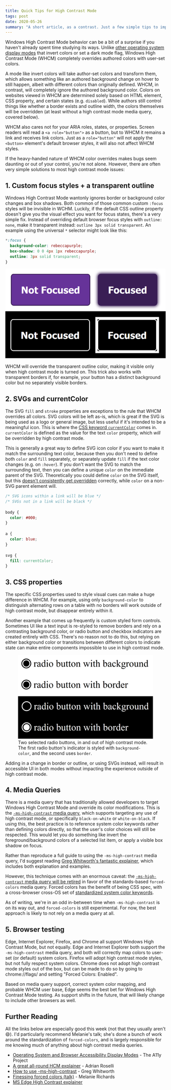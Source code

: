 ```yaml
---
title: Quick Tips for High Contrast Mode
tags: post
date: 2020-05-26
summary: "A short article, as a contrast. Just a few simple tips to improve Windows High Contrast Mode experience."
---
```


Windows High Contrast Mode behavior can be a bit of a surprise if you haven't already spent time studying its ways. Unlike [other operating system display modes](https://a11yproject.com/posts/operating-system-and-browser-accessibility-display-modes/) that invert colors or set a dark mode flag, Windows High Contrast Mode (WHCM) completely overrides authored colors with user-set colors.

A mode like invert colors will take author-set colors and transform them, which allows something like an authored background change on hover to still happen, albeit with different colors than originally defined. WHCM, in contrast, will completely ignore the authored background color. Colors on websites viewed in WHCM are determined solely based on HTML element, CSS property, and certain states (e.g. `disabled`). While authors still control things like whether a border exists and outline width, the colors themselves will be overridden (at least without a high contrast mode media query, covered below).

WHCM also cares not for your ARIA roles, states, or properties. Screen readers will read a `<a role="button">` as a button, but to WHCM it remains a link and receives link colors. Just as a `role="button"` will not apply the `<button>` element's default browser styles, it will also not affect WHCM styles.

If the heavy-handed nature of WHCM color overrides makes bugs seem daunting or out of your control, you're not alone. However, there are often very simple solutions to most high contrast mode issues:

## 1. Custom focus styles + a transparent outline

Windows High Contrast Mode wantonly ignores border or background color changes and box shadows. Both common of those common custom `:focus` styles will be invisible in WCHM. Luckily, if the default CSS outline property doesn't give you the visual effect you want for focus states, there's a very simple fix. Instead of overriding default browser focus styles with `outline: none`, make it transparent instead: `outline 3px solid transparent`. An example using the universal `*` selector might look like this:

```css
*:focus {
  background-color: rebeccapurple;
  box-shadow: 0 0 4px 1px rebeccapurple;
  outline: 3px solid transparent;
}
```

![A side-by-side comparison of background and box-shadow styles out of high contrast mode, and an outline in HCM](/writing/assets/button-focus-outline-whcm.png)

WHCM will override the transparent outline color, making it visible only when high contrast mode is turned on. This trick also works with transparent borders if, for example, your button has a distinct background color but no separately visible borders.

## 2. SVGs and currentColor

The SVG `fill` and `stroke` properties are exceptions to the rule that WHCM overrides all colors. SVG colors will be left as-is, which is great if the SVG is being used as a logo or general image, but less useful if it's intended to be a meaningful icon. This is where the [CSS keyword `currentColor`](https://www.w3.org/TR/css-color-3/#currentcolor) comes in. `currentColor` is defined as the value for the text `color` property, which *will* be overridden by high contrast mode.

This is generally a great way to define SVG icon color if you want to make it match the surrounding text color, because then you don't need to define both `color` and `fill` separately, or separately update `fill` if the text color changes (e.g. on `:hover`). If you don't want the SVG to match the surrounding text, then you can define a unique `color` on the immediate parent of the SVG. Theoretically you could define `color` on the SVG itself, but this [doesn't consistently get overridden](https://twitter.com/codingchaos/status/1225909446909415425?s=20) correctly, while `color` on a non-SVG parent element will.

```css
/* SVG icons within a link will be blue */
/* SVGs not in a link will be black */

body {
  color: #000;
}

a {
  color: blue;
}

svg {
  fill: currentColor;
}
```

## 3. CSS properties

The specific CSS properties used to style visual cues can make a huge difference in WHCM. For example, using only `background-color` to distinguish alternating rows on a table with no borders will work outside of high contrast mode, but disappear entirely within it.

Another example that comes up frequently is custom styled form controls. Sometimes UI like a text input is re-styled to remove borders and rely on a contrasting background color, or radio button and checkbox indicators are created entirely with CSS. There's no reason not to do this, but relying on either background color or transitions between different colors to indicate state can make entire components impossible to use in high contrast mode.

<figure>
  <img src="/writing/assets/radio-custom-whcm.png" alt="Two selected radio buttons shown side-by-side in and out of HCM. One of the radios selected indicator shows up in high contrast mode, and the other does not.">
  <figcaption>Two selected radio buttons, in and out of high contrast mode. The first radio button's indicator is styled with <code>background-color</code>, and the second uses <code>border</code>.</figcaption>
</figure>

Adding in a change in border or outline, or using SVGs instead, will result in accessible UI in both modes without impacting the experience outside of high contrast mode.

## 4. Media Queries

There is a media query that has traditionally allowed developers to target Windows High Contrast Mode and override its color modifications. This is the [`-ms-high-contrast` media query](https://developer.mozilla.org/en-US/docs/Web/CSS/@media/-ms-high-contrast), which supports targeting any use of high contrast mode, or specifically `black-on-white` or `white-on-black`. If using this, the best practice is to reference system color keywords rather than defining colors directly, so that the user's color choices will still be respected. This would let you do something like invert the foreground/background colors of a selected list item, or apply a visible box shadow on focus.

Rather than reproduce a full guide to using the `-ms-high-contrast` media query, I'd suggest reading [Greg Whitworth's fantastic explainer](https://www.gwhitworth.com/blog/2017/04/how-to-use-ms-high-contrast/), which includes both explanation and examples.

However, this technique comes with an enormous caveat: the [`-ms-high-contrast` media query will be retired](https://twitter.com/cssrossen/status/1217667508791959552?s=20) in favor of the standards-based `forced-colors` media query. Forced colors has the benefit of being CSS spec, with a cross-browser cross-OS set of [standardized system color keywords](https://drafts.csswg.org/css-color-4/#css-system-colors).

As of writing, we're in an odd in-between time when `-ms-high-contrast` is on its way out, and `forced-colors` is still experimental. For now, the best approach is likely to not rely on a media query at all.

## 5. Browser testing

Edge, Internet Explorer, Firefox, and Chrome all support Windows High Contrast Mode, but not equally. Edge and Internet Explorer both support the `-ms-high-contrast` media query, and both will correctly map colors to user-set (or default) system colors. Firefox will adopt high contrast mode styles, but not fully respect system colors. Chrome does not adopt high contrast mode styles out of the box, but can be made to do so by going to  chrome://flags/ and setting "Forced Colors: Enabled".

Based on media query support, correct system color mapping, and probable WHCM user base, Edge seems the best bet for Windows High Contrast Mode testing. As support shifts in the future, that will likely change to include other browsers as well.


## Further Reading

All the links below are especially good this week (not that they usually aren't 😄). I'd particularly recommend Melanie's talk; she's done a bunch of work around the standardization of `forced-colors`, and is largely responsible for me knowing much of anything about high contrast media queries.

- [Operating System and Browser Accessibility Display Modes](https://a11yproject.com/posts/operating-system-and-browser-accessibility-display-modes/) - The A11y Project
- [A great all-round HCM explainer](https://adrianroselli.com/2017/11/os-high-contrast-versus-inverted-colors.html) - Adrian Roselli
- [How to use -ms-high-contrast](https://www.gwhitworth.com/blog/2017/04/how-to-use-ms-high-contrast/) - Greg Whitworth
- [Finessing forced colors (talk)](https://www.w3.org/2019/09/Meetup/speaker-melanie.html) - Melanie Richards
- [MS Edge High Contrast explainer](https://github.com/MicrosoftEdge/MSEdgeExplainers/blob/master/Accessibility/HighContrast/explainer.md)